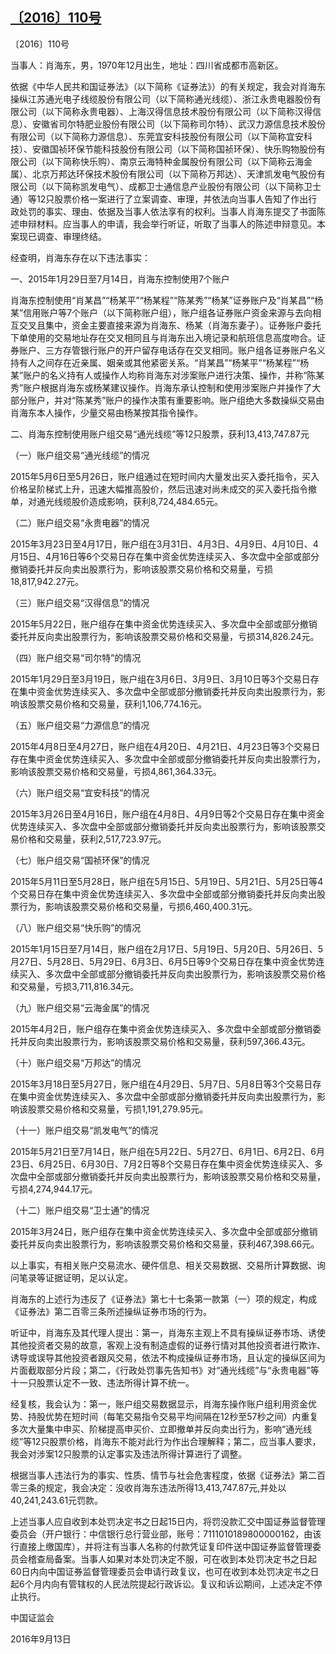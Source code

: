 ## [〔2016〕110号](http://www.csrc.gov.cn/pub/zjhpublic/G00306212/201609/t20160914_303383.htm)



















〔2016〕110号

 

当事人：肖海东，男，1970年12月出生，地址：四川省成都市高新区。

依据《中华人民共和国证券法》（以下简称《证券法》）的有关规定，我会对肖海东操纵江苏通光电子线缆股份有限公司（以下简称通光线缆）、浙江永贵电器股份有限公司（以下简称永贵电器）、上海汉得信息技术股份有限公司（以下简称汉得信息）、安徽省司尔特肥业股份有限公司（以下简称司尔特）、武汉力源信息技术股份有限公司（以下简称力源信息）、东莞宜安科技股份有限公司（以下简称宜安科技）、安徽国祯环保节能科技股份有限公司（以下简称国祯环保）、快乐购物股份有限公司（以下简称快乐购）、南京云海特种金属股份有限公司（以下简称云海金属）、北京万邦达环保技术股份有限公司（以下简称万邦达）、天津凯发电气股份有限公司（以下简称凯发电气）、成都卫士通信息产业股份有限公司（以下简称卫士通）等12只股票价格一案进行了立案调查、审理，并依法向当事人告知了作出行政处罚的事实、理由、依据及当事人依法享有的权利。当事人肖海东提交了书面陈述申辩材料。应当事人的申请，我会举行听证，听取了当事人的陈述申辩意见。本案现已调查、审理终结。

经查明，肖海东存在以下违法事实：

一、2015年1月29日至7月14日，肖海东控制使用7个账户

肖海东控制使用“肖某昌”“杨某平”“杨某程”“陈某秀”“杨某”证券账户及“肖某昌”“杨某”信用账户等7个账户（以下简称账户组），账户组各证券账户资金来源与去向相互交叉且集中，资金主要直接来源为肖海东、杨某（肖海东妻子）。证券账户委托下单使用的交易地址存在交叉相同且与肖海东出入境记录和航班信息高度吻合。证券账户、三方存管银行账户的开户留存电话存在交叉相同。账户组各证券账户名义持有人之间存在近亲属、姻亲或其他紧密关系。“肖某昌”“杨某平”“杨某程”“杨某”账户的名义持有人或操作人均称肖海东对涉案账户进行决策、操作，并称“陈某秀”账户根据肖海东或杨某建议操作。肖海东承认控制和使用涉案账户并操作了大部分账户，并对“陈某秀”账户的操作决策有重要影响。账户组绝大多数操纵交易由肖海东本人操作，少量交易由杨某按其指令操作。

二、肖海东控制使用账户组交易“通光线缆”等12只股票，获利13,413,747.87元

（一）账户组交易“通光线缆”的情况

2015年5月6日至5月26日，账户组通过在短时间内大量发出买入委托指令，买入价格呈阶梯式上升，迅速大幅推高股价，然后迅速对尚未成交的买入委托指令撤单，对通光线缆股价造成影响，获利8,724,484.65元。

（二）账户组交易“永贵电器”的情况

2015年3月23日至4月17日，账户组在3月31日、4月3日、4月9日、4月10日、4月15日、4月16日等6个交易日存在集中资金优势连续买入、多次盘中全部或部分撤销委托并反向卖出股票行为，影响该股票交易价格和交易量，亏损18,817,942.27元。

（三）账户组交易“汉得信息”的情况

2015年5月22日，账户组存在集中资金优势连续买入、多次盘中全部或部分撤销委托并反向卖出股票行为，影响该股票交易价格和交易量，亏损314,826.24元。

（四）账户组交易“司尔特”的情况

2015年1月29日至3月19日，账户组在3月6日、3月9日、3月10日等3个交易日存在集中资金优势连续买入、多次盘中全部或部分撤销委托并反向卖出股票行为，影响该股票交易价格和交易量，获利1,106,774.16元。

（五）账户组交易“力源信息”的情况

2015年4月8日至4月27日，账户组在4月20日、4月21日、4月23日等3个交易日存在集中资金优势连续买入、多次盘中全部或部分撤销委托并反向卖出股票行为，影响该股票交易价格和交易量，亏损4,861,364.33元。

（六）账户组交易“宜安科技”的情况

2015年3月26日至4月16日，账户组在4月8日、4月9日等2个交易日存在集中资金优势连续买入、多次盘中全部或部分撤销委托并反向卖出股票行为，影响该股票交易价格和交易量，获利2,517,723.97元。

（七）账户组交易“国祯环保”的情况

2015年5月11日至5月28日，账户组在5月15日、5月19日、5月21日、5月25日等4个交易日存在集中资金优势连续买入、多次盘中全部或部分撤销委托并反向卖出股票行为，影响该股票交易价格和交易量，亏损6,460,400.31元。

（八）账户组交易“快乐购”的情况

2015年1月15日至7月14日，账户组在2月17日、5月19日、5月20日、5月26日、5月27日、5月28日、5月29日、6月3日、6月5日等9个交易日存在集中资金优势连续买入、多次盘中全部或部分撤销委托并反向卖出股票行为，影响该股票交易价格和交易量，亏损3,711,816.34元。

（九）账户组交易“云海金属”的情况

2015年4月2日，账户组存在集中资金优势连续买入、多次盘中全部或部分撤销委托并反向卖出股票行为，影响该股票交易价格和交易量，获利597,366.43元。

（十）账户组交易“万邦达”的情况

2015年3月18日至5月27日，账户组在4月29日、5月7日、5月8日等3个交易日存在集中资金优势连续买入、多次盘中全部或部分撤销委托并反向卖出股票行为，影响该股票交易价格和交易量，亏损1,191,279.95元。

（十一）账户组交易“凯发电气”的情况

2015年5月21日至7月14日，账户组在5月22日、5月27日、6月1日、6月2日、6月23日、6月25日、6月30日、7月2日等8个交易日存在集中资金优势连续买入、多次盘中全部或部分撤销委托并反向卖出股票行为，影响该股票交易价格和交易量，亏损4,274,944.17元。

（十二）账户组交易“卫士通”的情况

2015年3月24日，账户组存在集中资金优势连续买入、多次盘中全部或部分撤销委托并反向卖出股票行为，影响该股票交易价格和交易量，获利467,398.66元。

以上事实，有相关账户交易流水、硬件信息、相关交易数据、交易所计算数据、询问笔录等证据证明，足以认定。

肖海东的上述行为违反了《证券法》第七十七条第一款第（一）项的规定，构成《证券法》第二百零三条所述操纵证券市场的行为。

听证中，肖海东及其代理人提出：第一，肖海东主观上不具有操纵证券市场、诱使其他投资者交易的故意，客观上没有制造虚假的证券行情对其他投资者进行欺诈、诱导或误导其他投资者跟风交易，依法不构成操纵证券市场，且认定的操纵区间为片面截取部分片段；第二，《行政处罚事先告知书》对“通光线缆”与“永贵电器”等十一只股票认定不一致、违法所得计算不统一。

经复核，我会认为：第一，账户组交易数据显示，肖海东操作账户组利用资金优势、持股优势在短时间（每笔交易指令交易平均间隔在12秒至57秒之间）内重复多次大量集中申买、阶梯提高申买价、立即撤单并反向卖出行为，影响“通光线缆”等12只股票价格，肖海东不能对此行为作出合理解释；第二，应当事人要求，我会对涉案12只股票的认定事实及违法所得计算进行了调整。

根据当事人违法行为的事实、性质、情节与社会危害程度，依据《证券法》第二百零三条的规定，我会决定：没收肖海东违法所得13,413,747.87元,并处以40,241,243.61元罚款。

上述当事人应自收到本处罚决定书之日起15日内，将罚没款汇交中国证券监督管理委员会（开户银行：中信银行总行营业部，账号：7111010189800000162，由该行直接上缴国库），并将注有当事人名称的付款凭证复印件送中国证券监督管理委员会稽查局备案。当事人如果对本处罚决定不服，可在收到本处罚决定书之日起60日内向中国证券监督管理委员会申请行政复议，也可在收到本处罚决定书之日起6个月内向有管辖权的人民法院提起行政诉讼。复议和诉讼期间，上述决定不停止执行。

 

 

 

 

中国证监会      

2016年9月13日    

    

 

 

 

 

 